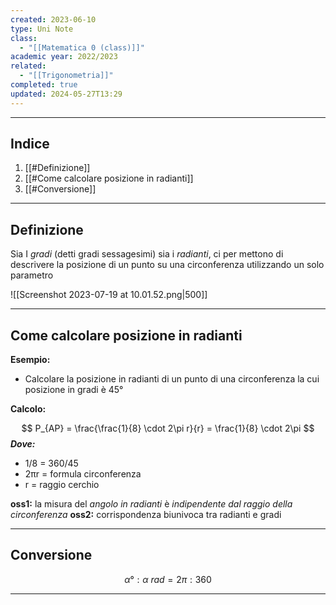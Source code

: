 ```yaml
---
created: 2023-06-10
type: Uni Note
class:
  - "[[Matematica 0 (class)]]"
academic year: 2022/2023
related:
  - "[[Trigonometria]]"
completed: true
updated: 2024-05-27T13:29
---
```

---
## Indice
1. [[#Definizione]]
2. [[#Come calcolare posizione in radianti]]
3. [[#Conversione]]

---
## Definizione
Sia I *gradi* (detti gradi sessagesimi) sia i *radianti*, ci per mettono di descrivere la posizione di un punto su una circonferenza utilizzando un solo parametro

![[Screenshot 2023-07-19 at 10.01.52.png|500]]

---
## Come calcolare posizione in radianti

**Esempio:**
- Calcolare la posizione in radianti di un punto di una circonferenza la cui posizione in gradi è 45°

**Calcolo:**

$$ P_{AP} = \frac{\frac{1}{8} \cdot 2\pi r}{r} = \frac{1}{8} \cdot 2\pi $$
***Dove:***
- 1/8 = 360/45
- 2πr = formula circonferenza 
- r = raggio cerchio

**oss1:** la misura del *angolo in radianti* è *indipendente dal raggio della circonferenza*
**oss2:** corrispondenza biunivoca tra radianti e gradi

---
## Conversione

$$\alpha ° :  \alpha \ rad = 2\pi : 360$$

---